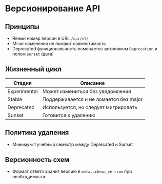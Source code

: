 # Версионирование API

## Принципы

- Явный номер версии в URL `/api/v1/`
- Minor изменения не ломают совместимость
- Deprecated функциональность помечается заголовком `Deprecation` и полем `sunset` (дата)

## Жизненный цикл

| Стадия | Описание |
|--------|----------|
| Experimental | Может измениться без уведомления |
| Stable | Поддерживается и не ломается без major |
| Deprecated | Используется, но следует мигрировать |
| Sunset | Готовится к удалению |

## Политика удаления

- Минимум 1 учебный семестр между Deprecated и Sunset

## Версионность схем

- Формат ответа хранит версию в `meta.schema_version` при необходимости
